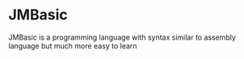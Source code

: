 # JMBasic
JMBasic is a programming language with syntax similar to assembly language but much more easy to learn
